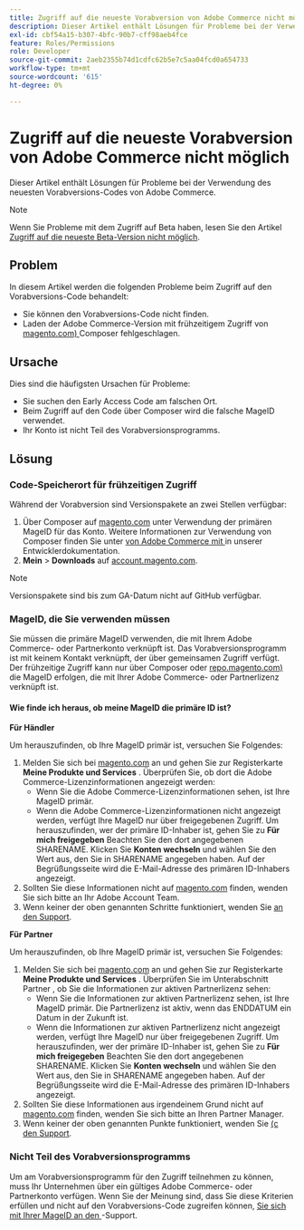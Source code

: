 ```yaml
---
title: Zugriff auf die neueste Vorabversion von Adobe Commerce nicht möglich
description: Dieser Artikel enthält Lösungen für Probleme bei der Verwendung des neuesten Vorabversions-Codes von Adobe Commerce.
exl-id: cbf54a15-b307-4bfc-90b7-cff98aeb4fce
feature: Roles/Permissions
role: Developer
source-git-commit: 2aeb2355b74d1cdfc62b5e7c5aa04fcd0a654733
workflow-type: tm+mt
source-wordcount: '615'
ht-degree: 0%

---
```


# Zugriff auf die neueste Vorabversion von Adobe Commerce nicht möglich

Dieser Artikel enthält Lösungen für Probleme bei der Verwendung des neuesten Vorabversions-Codes von Adobe Commerce.

>[!NOTE]
>
>Wenn Sie Probleme mit dem Zugriff auf Beta haben, lesen Sie den Artikel [Zugriff auf die neueste Beta-Version nicht möglich](/help/how-to/general/cannot-access-the-latest-beta-version.md).

## Problem

In diesem Artikel werden die folgenden Probleme beim Zugriff auf den Vorabversions-Code behandelt:

* Sie können den Vorabversions-Code nicht finden.
* Laden der Adobe Commerce-Version mit frühzeitigem Zugriff von [magento.com) ](https://account.magento.com/customer/account/login) Composer fehlgeschlagen.

## Ursache

Dies sind die häufigsten Ursachen für Probleme:

* Sie suchen den Early Access Code am falschen Ort.
* Beim Zugriff auf den Code über Composer wird die falsche MageID verwendet.
* Ihr Konto ist nicht Teil des Vorabversionsprogramms.

## Lösung

### Code-Speicherort für frühzeitigen Zugriff

Während der Vorabversion sind Versionspakete an zwei Stellen verfügbar:

1. Über Composer auf [magento.com](https://repo.magento.com/) unter Verwendung der primären MageID für das Konto. Weitere Informationen zur Verwendung von Composer finden Sie unter [ von Adobe Commerce mit ](https://experienceleague.adobe.com/en/docs/commerce-operations/installation-guide/composer) in unserer Entwicklerdokumentation.
1. **Mein** > **Downloads** auf [account.magento.com](https://account.magento.com/customer/account/login).

>[!NOTE]
>
>Versionspakete sind bis zum GA-Datum nicht auf GitHub verfügbar.

### MageID, die Sie verwenden müssen

Sie müssen die primäre MageID verwenden, die mit Ihrem Adobe Commerce- oder Partnerkonto verknüpft ist. Das Vorabversionsprogramm ist mit keinem Kontakt verknüpft, der über gemeinsamen Zugriff verfügt. Der frühzeitige Zugriff kann nur über Composer oder [repo.magento.com) ](https://repo.magento.com/) die MageID erfolgen, die mit Ihrer Adobe Commerce- oder Partnerlizenz verknüpft ist.

#### Wie finde ich heraus, ob meine MageID die primäre ID ist?

**Für Händler**

Um herauszufinden, ob Ihre MageID primär ist, versuchen Sie Folgendes:

1. Melden Sie sich bei [magento.com](https://account.magento.com/customer/account/login) an und gehen Sie zur Registerkarte **Meine Produkte und Services** . Überprüfen Sie, ob dort die Adobe Commerce-Lizenzinformationen angezeigt werden:
   * Wenn Sie die Adobe Commerce-Lizenzinformationen sehen, ist Ihre MageID primär.
   * Wenn die Adobe Commerce-Lizenzinformationen nicht angezeigt werden, verfügt Ihre MageID nur über freigegebenen Zugriff. Um herauszufinden, wer der primäre ID-Inhaber ist, gehen Sie zu **Für mich freigegeben** Beachten Sie den dort angegebenen SHARENAME. Klicken Sie **Konten wechseln** und wählen Sie den Wert aus, den Sie in SHARENAME angegeben haben. Auf der Begrüßungsseite wird die E-Mail-Adresse des primären ID-Inhabers angezeigt.
1. Sollten Sie diese Informationen nicht auf [magento.com](https://account.magento.com/customer/account/login) finden, wenden Sie sich bitte an Ihr Adobe Account Team.
1. Wenn keiner der oben genannten Schritte funktioniert, wenden Sie [an den Support](/help/help-center-guide/help-center/magento-help-center-user-guide.md#submit-ticket).

**Für Partner**

Um herauszufinden, ob Ihre MageID primär ist, versuchen Sie Folgendes:

1. Melden Sie sich bei [magento.com](https://account.magento.com/customer/account/login) an und gehen Sie zur Registerkarte **Meine Produkte und Services** . Überprüfen Sie im Unterabschnitt Partner , ob Sie die Informationen zur aktiven Partnerlizenz sehen:
   * Wenn Sie die Informationen zur aktiven Partnerlizenz sehen, ist Ihre MageID primär. Die Partnerlizenz ist aktiv, wenn das ENDDATUM ein Datum in der Zukunft ist.
   * Wenn die Informationen zur aktiven Partnerlizenz nicht angezeigt werden, verfügt Ihre MageID nur über freigegebenen Zugriff. Um herauszufinden, wer der primäre ID-Inhaber ist, gehen Sie zu **Für mich freigegeben** Beachten Sie den dort angegebenen SHARENAME. Klicken Sie **Konten wechseln** und wählen Sie den Wert aus, den Sie in SHARENAME angegeben haben. Auf der Begrüßungsseite wird die E-Mail-Adresse des primären ID-Inhabers angezeigt.
1. Sollten Sie diese Informationen aus irgendeinem Grund nicht auf [magento.com](https://account.magento.com/customer/account/login) finden, wenden Sie sich bitte an Ihren Partner Manager.
1. Wenn keiner der oben genannten Punkte funktioniert, wenden Sie [ (с den Support](/help/help-center-guide/help-center/magento-help-center-user-guide.md#submit-ticket).

### Nicht Teil des Vorabversionsprogramms

Um am Vorabversionsprogramm für den Zugriff teilnehmen zu können, muss Ihr Unternehmen über ein gültiges Adobe Commerce- oder Partnerkonto verfügen. Wenn Sie der Meinung sind, dass Sie diese Kriterien erfüllen und nicht auf den Vorabversions-Code zugreifen können, [ Sie sich mit Ihrer MageID an den ](/help/help-center-guide/help-center/magento-help-center-user-guide.md#submit-ticket)-Support.
